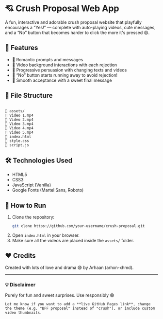 
# 💘 Crush Proposal Web App

A fun, interactive and adorable crush proposal website that playfully encourages a “Yes!” — complete with auto-playing videos, cute messages, and a “No” button that becomes harder to click the more it's pressed 😄.

## 🌟 Features

- 💬 Romantic prompts and messages
- 🎥 Video background interactions with each rejection
- 🥹 Progressive persuasion with changing texts and videos
- 🚫 “No” button starts running away to avoid rejection!
- 💖 Smooth acceptance with a sweet final message

## 📂 File Structure

```

📁 assets/
🎥 Video 1.mp4
🎥 Video 2.mp4
🎥 Video 3.mp4
🎥 Video 4.mp4
🎥 Video 5.mp4
📄 index.html
📄 style.css
📄 script.js

````

## 🛠️ Technologies Used

- HTML5
- CSS3
- JavaScript (Vanilla)
- Google Fonts (Martel Sans, Roboto)

## 🚀 How to Run

1. Clone the repository:
   ```bash
   git clone https://github.com/your-username/crush-proposal.git


2. Open `index.html` in your browser.
3. Make sure all the videos are placed inside the `assets/` folder.

## ❤️ Credits

Created with lots of love and drama 😅 by Arhaan (arhxn-xhmd).

---

### 💡 Disclaimer

Purely for fun and sweet surprises. Use responsibly 😄

```
Let me know if you want to add a **live GitHub Pages link**, change the theme (e.g. "BFF proposal" instead of "crush"), or include custom video thumbnails.
```
